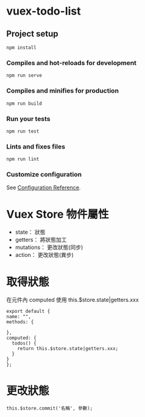 # vuex-todo-list

## Project setup
```
npm install
```

### Compiles and hot-reloads for development
```
npm run serve
```

### Compiles and minifies for production
```
npm run build
```

### Run your tests
```
npm run test
```

### Lints and fixes files
```
npm run lint
```

### Customize configuration
See [Configuration Reference](https://cli.vuejs.org/config/).

# Vuex Store 物件屬性
* state： 狀態
* getters： 將狀態加工
* mutations： 更改狀態(同步)
* action： 更改狀態(異步)

# 取得狀態
  在元件內 computed 使用 this.$store.state|getters.xxx
  ```
  export default {
  name: "",
  methods: {
    
  },
  computed: {
    todos() {
      return this.$store.state|getters.xxx;
    }
  }
};
  ```
  # 更改狀態
    this.$store.commit('名稱', 參數);
